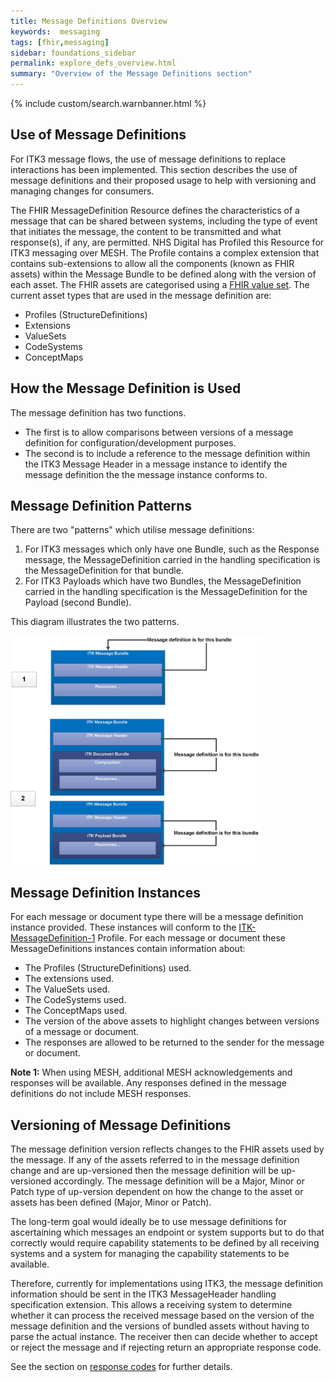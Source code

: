 ```yaml
---
title: Message Definitions Overview
keywords:  messaging
tags: [fhir,messaging]
sidebar: foundations_sidebar
permalink: explore_defs_overview.html
summary: "Overview of the Message Definitions section"
---
```


{% include custom/search.warnbanner.html %}

## Use of Message Definitions ##

For ITK3 message flows, the use of message definitions to replace interactions has been implemented. This section describes the use of message definitions and their proposed usage to help with versioning and managing changes for consumers.

The FHIR MessageDefinition Resource defines the characteristics of a message that can be shared between systems, including the type of event that initiates the message, the content to be transmitted and what response(s), if any, are permitted. NHS Digital has Profiled this Resource for ITK3 messaging over MESH. The Profile contains a complex extension that contains sub-extensions to allow all the components (known as FHIR assets) within the Message Bundle to be defined along with the version of each asset. The FHIR assets are categorised using a [FHIR value set](http://hl7.org/fhir/ValueSet/all-types). The current asset types that are used in the message definition are:

- Profiles (StructureDefinitions)
- Extensions
- ValueSets
- CodeSystems
- ConceptMaps

## How the Message Definition is Used ##

The message definition has two functions.

- The first is to allow comparisons between versions of a message definition for configuration/development  purposes.
- The second is to include a reference to the message definition within the ITK3 Message Header in a message instance to identify the message definition the the message instance conforms to. 
 
## Message Definition Patterns ## 
            
There are two "patterns" which utilise message definitions: 

1. For ITK3 messages which only have one Bundle, such as the Response message, the MessageDefinition carried in the handling specification is the MessageDefinition for that bundle. 
2. For ITK3 Payloads which have two Bundles, the MessageDefinition carried in the handling specification is the MessageDefinition for the Payload (second Bundle).

This diagram illustrates the two patterns.

<img src="images/explore/message_def.png" style="width:80%;max-width: 80%;">  


## Message Definition Instances ##

For each message or document type there will be a message definition instance provided. These instances will conform to the [ITK-MessageDefinition-1](https://fhir.nhs.uk/STU3/StructureDefinition/ITK-MessageDefinition-1) Profile. For each message or document these MessageDefinitions instances contain information about: 

- The Profiles (StructureDefinitions) used.
- The extensions used.
- The ValueSets used.
- The CodeSystems used.
- The ConceptMaps used.
- The version of the above assets to highlight changes between versions of a message or document.
- The responses are allowed to be returned to the sender for the message or document.


**Note 1:** When using MESH, additional MESH acknowledgements and responses will be available.  Any responses defined in the message definitions do not include MESH responses.

## Versioning of Message Definitions ##

The message definition version reflects changes to the FHIR assets used by the message. If any of the assets referred to in the message definition change and are up-versioned then the message definition will be up-versioned accordingly. The message definition will be a Major, Minor or Patch type of up-version dependent on how the change to the asset or assets has been defined (Major, Minor or Patch). 

The long-term goal would ideally be to use message definitions for ascertaining which messages an endpoint or system supports but to do that correctly would require capability statements to be defined by all receiving systems and a system for managing the capability statements to be available. 

Therefore, currently for implementations using ITK3, the message definition information should be sent in the ITK3 MessageHeader handling specification extension. This allows a receiving system to determine whether it can process the received message based on the version of the message definition and the versions of bundled assets without having to parse the actual instance. The receiver then can decide whether to accept or reject the message and if rejecting return an appropriate response code. 

See the section on [response codes](explore_response_codes.html) for further details.




